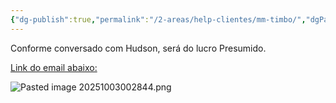 ```yaml
---
{"dg-publish":true,"permalink":"/2-areas/help-clientes/mm-timbo/","dgPassFrontmatter":true,"created":"2025-10-03T00:28:43.348-03:00","updated":"2025-10-07T16:33:37.938-03:00"}
---
```


Conforme conversado com Hudson, será do lucro Presumido. 



[Link do email abaixo:](https://mail.google.com/mail/u/1/?pli=1#inbox/FMfcgzQcpwwMGlddFtdhsbCXdbxwRLbh)

![Pasted image 20251003002844.png](/img/user/4.%20ARQUIVOS/Pasted%20image%2020251003002844.png)
